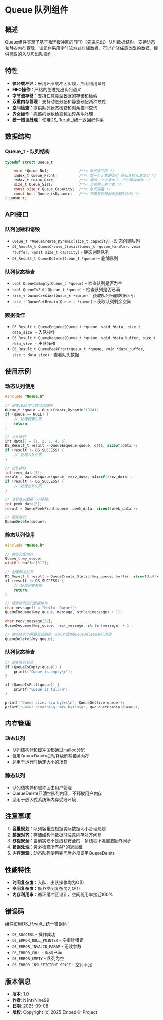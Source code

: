 # Queue 队列组件

## 概述

Queue组件实现了基于循环缓冲区的FIFO（先进先出）队列数据结构，支持动态和静态内存管理。该组件采用字节流方式存储数据，可以存储任意类型的数据，提供高效的入队和出队操作。

## 特性

- **循环缓冲区**：采用环形缓冲区实现，空间利用率高
- **FIFO操作**：严格的先进先出队列语义
- **字节流存储**：支持任意类型数据的存储和检索
- **双重内存管理**：支持动态分配和静态分配两种方式
- **空间检查**：提供队列状态检查和剩余空间查询
- **安全操作**：完整的参数检查和边界条件处理
- **统一错误处理**：使用DS_Result_t统一返回码体系

## 数据结构

### Queue_t - 队列结构
```c
typedef struct Queue_t
{
    void *Queue_Buf;              /**< 队列缓冲区 */
    index_t Queue_Front;          /**< 第一个元素的索引 待出队的元素索引 */
    index_t Queue_Rear;           /**< 最后一个元素的下一个位置的索引 */
    size_t Queue_Size;            /**< 当前的元素个数 */
    const size_t Queue_Capacity;  /**< 队列容量 */
    const bool Queue_isDynamic;   /**< 判断是否是动态创建的队列 */
} Queue_t;
```

## API接口

### 队列创建和销毁
- `Queue_t *QueueCreate_Dynamic(size_t capacity)` - 动态创建队列
- `DS_Result_t QueueCreate_Static(Queue_t *queue_handler, void *buffer, const size_t capacity)` - 静态创建队列
- `DS_Result_t QueueDelete(Queue_t *queue)` - 删除队列

### 队列状态检查
- `bool QueueIsEmpty(Queue_t *queue)` - 检查队列是否为空
- `bool QueueIsFull(Queue_t *queue)` - 检查队列是否已满
- `size_t QueueGetSize(Queue_t *queue)` - 获取队列当前数据大小
- `size_t QueueGetRemain(Queue_t *queue)` - 获取队列剩余空间

### 数据操作
- `DS_Result_t QueueEnqueue(Queue_t *queue, void *data, size_t data_size)` - 入队操作
- `DS_Result_t QueueDequeue(Queue_t *queue, void *data_buffer, size_t data_size)` - 出队操作
- `DS_Result_t QueuePeekFront(Queue_t *queue, void *data_buffer, size_t data_size)` - 查看队头数据

## 使用示例

### 动态队列使用
```c
#include "Queue.h"

// 创建1024字节的动态队列
Queue_t *queue = QueueCreate_Dynamic(1024);
if (queue == NULL) {
    // 处理创建失败
    return;
}

// 入队操作
int data[] = {1, 2, 3, 4, 5};
DS_Result_t result = QueueEnqueue(queue, data, sizeof(data));
if (result != DS_SUCCESS) {
    // 处理入队失败
}

// 出队操作
int recv_data[5];
result = QueueDequeue(queue, recv_data, sizeof(recv_data));
if (result != DS_SUCCESS) {
    // 处理出队失败
}

// 查看队头数据（不移除）
int peek_data[5];
result = QueuePeekFront(queue, peek_data, sizeof(peek_data));

// 删除队列
QueueDelete(queue);
```

### 静态队列使用
```c
#include "Queue.h"

// 静态分配内存
Queue_t my_queue;
uint8_t buffer[512];

// 创建静态队列
DS_Result_t result = QueueCreate_Static(&my_queue, buffer, sizeof(buffer));
if (result != DS_SUCCESS) {
    // 处理创建失败
    return;
}

// 使用队列进行数据操作
char message[] = "Hello, Queue!";
QueueEnqueue(&my_queue, message, strlen(message) + 1);

char recv_message[32];
QueueDequeue(&my_queue, recv_message, strlen(message) + 1);

// 静态队列不需要显式删除，但可以调用QueueDelete进行清理
QueueDelete(&my_queue);
```

### 队列状态检查
```c
// 检查队列状态
if (QueueIsEmpty(queue)) {
    printf("Queue is empty\n");
}

if (QueueIsFull(queue)) {
    printf("Queue is full\n");
}

printf("Queue size: %zu bytes\n", QueueGetSize(queue));
printf("Queue remaining: %zu bytes\n", QueueGetRemain(queue));
```

## 内存管理

### 动态队列
- 队列结构体和缓冲区都通过malloc分配
- 使用QueueDelete自动释放所有相关内存
- 适用于运行时确定大小的场景

### 静态队列
- 队列结构体和缓冲区由用户管理
- QueueDelete只清空队列内容，不释放用户内存
- 适用于嵌入式系统等内存受限环境

## 注意事项

1. **容量规划**：队列容量应根据实际数据大小合理规划
2. **数据对齐**：存储结构体数据时注意内存对齐问题
3. **线程安全**：当前实现不是线程安全的，多线程环境需要额外同步
4. **错误处理**：务必检查所有API的返回值
5. **内存泄漏**：动态队列使用完毕后必须调用QueueDelete

## 性能特性

- **时间复杂度**：入队、出队操作均为O(1)
- **空间复杂度**：额外空间复杂度为O(1)
- **内存利用率**：循环缓冲区设计，空间利用率接近100%

## 错误码

组件使用DS_Result_t统一错误码：
- `DS_SUCCESS` - 操作成功
- `DS_ERROR_NULL_POINTER` - 空指针错误
- `DS_ERROR_INVALID_PARAM` - 无效参数
- `DS_ERROR_FULL` - 队列已满
- `DS_ERROR_EMPTY` - 队列为空
- `DS_ERROR_INSUFFICIENT_SPACE` - 空间不足

## 版本信息

- **版本**: 1.0
- **作者**: N1ntyNine99
- **日期**: 2025-09-08
- **版权**: Copyright (c) 2025 EmbedKit Project
